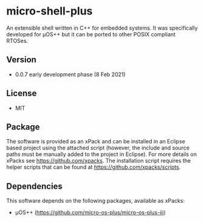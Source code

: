 # micro-shell-plus
An extensible shell written in C++ for embedded systems. It was specifically developed for µOS++ but it can be ported to other POSIX compliant RTOSes.

## Version
* 0.0.7 early development phase (8 Feb 2021)

## License
* MIT

## Package
The software is provided as an xPack and can be installed in an Eclipse based project using the attached script (however, the include and source paths must be manually added to the project in Eclipse). For more details on xPacks see https://github.com/xpacks. The installation script requires the helper scripts that can be found at https://github.com/xpacks/scripts.

## Dependencies
This software depends on the following packages, available as xPacks:
* µOS++ (https://github.com/micro-os-plus/micro-os-plus-iii)

